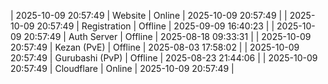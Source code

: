 | 2025-10-09 20:57:49 | Website | Online | 2025-10-09 20:57:49 |
| 2025-10-09 20:57:49 | Registration | Offline | 2025-09-09 16:40:23 |
| 2025-10-09 20:57:49 | Auth Server | Offline | 2025-08-18 09:33:31 |
| 2025-10-09 20:57:49 | Kezan (PvE) | Offline | 2025-08-03 17:58:02 |
| 2025-10-09 20:57:49 | Gurubashi (PvP) | Offline | 2025-08-23 21:44:06 |
| 2025-10-09 20:57:49 | Cloudflare | Online | 2025-10-09 20:57:49 |
